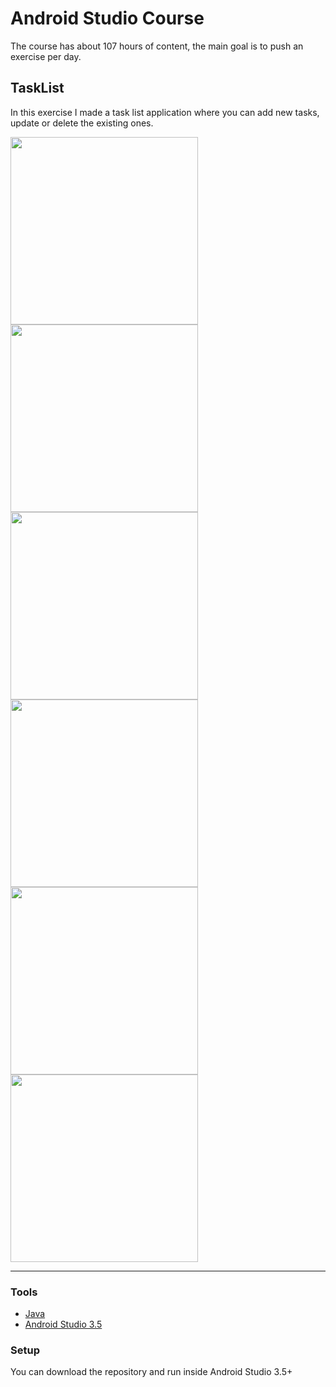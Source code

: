 # Android Studio Course
The course has about 107 hours of content, the main goal is to push an exercise per day.

## TaskList

In this exercise I made a task list application where you can add new tasks, update or delete the existing ones.

<p float="center">
  <img src="doc/tasklist-1.jpg" width="300" />
  <img src="doc/tasklist-2.jpg" width="300" />
  <img src="doc/tasklist-3.jpg" width="300" />
  <img src="doc/tasklist-4.jpg" width="300" />
  <img src="doc/tasklist-5.jpg" width="300" />
  <img src="doc/tasklist-6.jpg" width="300" />
</p>

---

### Tools

- [Java](https://www.java.com/pt-BR/)
- [Android Studio 3.5](https://developer.android.com/studio?hl=pt-br)

### Setup

You can download the repository and run inside Android Studio 3.5+
